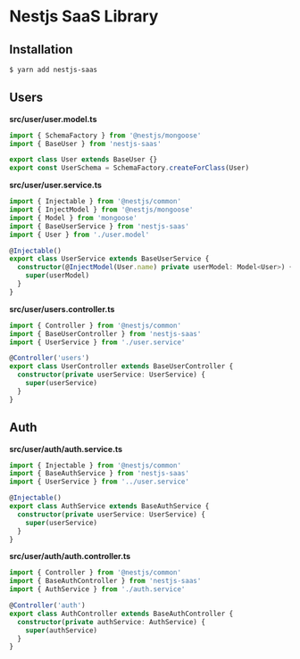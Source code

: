 # Nestjs SaaS Library

## Installation

```bash
$ yarn add nestjs-saas
```

## Users

**src/user/user.model.ts**

```typescript
import { SchemaFactory } from '@nestjs/mongoose'
import { BaseUser } from 'nestjs-saas'

export class User extends BaseUser {}
export const UserSchema = SchemaFactory.createForClass(User)
```

**src/user/user.service.ts**

```typescript
import { Injectable } from '@nestjs/common'
import { InjectModel } from '@nestjs/mongoose'
import { Model } from 'mongoose'
import { BaseUserService } from 'nestjs-saas'
import { User } from './user.model'

@Injectable()
export class UserService extends BaseUserService {
  constructor(@InjectModel(User.name) private userModel: Model<User>) {
    super(userModel)
  }
}
```

**src/user/users.controller.ts**

```typescript
import { Controller } from '@nestjs/common'
import { BaseUserController } from 'nestjs-saas'
import { UserService } from './user.service'

@Controller('users')
export class UserController extends BaseUserController {
  constructor(private userService: UserService) {
    super(userService)
  }
}
```

## Auth

**src/user/auth/auth.service.ts**

```typescript
import { Injectable } from '@nestjs/common'
import { BaseAuthService } from 'nestjs-saas'
import { UserService } from '../user.service'

@Injectable()
export class AuthService extends BaseAuthService {
  constructor(private userService: UserService) {
    super(userService)
  }
}
```

**src/user/auth/auth.controller.ts**

```typescript
import { Controller } from '@nestjs/common'
import { BaseAuthController } from 'nestjs-saas'
import { AuthService } from './auth.service'

@Controller('auth')
export class AuthController extends BaseAuthController {
  constructor(private authService: AuthService) {
    super(authService)
  }
}
```
